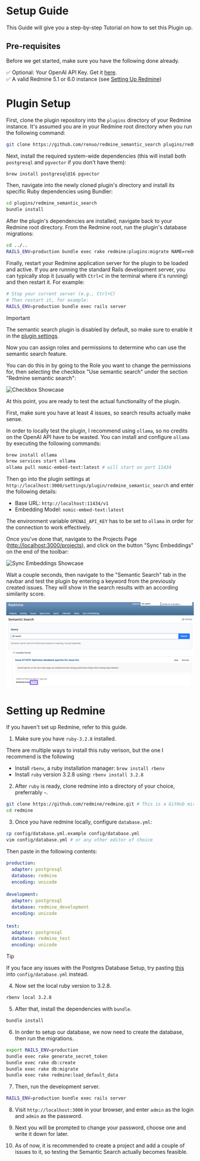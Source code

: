# Setup Guide

This Guide will give you a step-by-step Tutorial on how to set this Plugin up.

## Pre-requisites

Before we get started, make sure you have the following done already.

✅ Optional: Your OpenAI API Key. Get it [here](https://platform.openai.com/api-keys).
<br />
✅ A valid Redmine 5.1 or 6.0 instance (see [Setting Up Redmine](#setting-up-redmine))

# Plugin Setup

First, clone the plugin repository into the `plugins` directory of your Redmine instance.
It's assumed you are in your Redmine root directory when you run the following command:

```bash
git clone https://github.com/renuo/redmine_semantic_search plugins/redmine_semantic_search
```

Next, install the required system-wide dependencies (this will install both `postgresql` and `pgvector` if you don't have them):

```bash
brew install postgresql@16 pgvector
```

Then, navigate into the newly cloned plugin's directory and install its specific Ruby dependencies using Bundler:

```bash
cd plugins/redmine_semantic_search
bundle install
```

After the plugin's dependencies are installed, navigate back to your Redmine root directory. From the Redmine root, run the plugin's database migrations:

```bash
cd ../..
RAILS_ENV=production bundle exec rake redmine:plugins:migrate NAME=redmine_semantic_search
```

Finally, restart your Redmine application server for the plugin to be loaded and active.
If you are running the standard Rails development server, you can typically stop it (usually with `Ctrl+C` in the terminal where it's running) and then restart it. For example:

```bash
# Stop your current server (e.g., Ctrl+C)
# Then restart it, for example:
RAILS_ENV=production bundle exec rails server
```

> [!IMPORTANT]
> The semantic search plugin is disabled by default, so make sure to enable it in the [plugin settings](http://localhost:3000/settings/plugin/redmine_semantic_search).

Now you can assign roles and permissions to determine who can use the semantic search feature.

You can do this in by going to the Role you want to change the permissions for, then selecting the checkbox "Use semantic search" under the section "Redmine semantic search":

![Checkbox Showcase](repo/checkbox-showcase.gif)

At this point, you are ready to test the actual functionality of the plugin.

First, make sure you have at least 4 issues, so search results actually make sense.

In order to locally test the plugin, I recommend using `ollama`, so no credits on the OpenAI API have to be wasted. You can install and configure `ollama` by executing the following commands:

```bash
brew install ollama
brew services start ollama
ollama pull nomic-embed-text:latest # will start on port 11434
```

Then go into the plugin settings at `http://localhost:3000/settings/plugin/redmine_semantic_search` and enter the following details:

- Base URL: `http://localhost:11434/v1`
- Embedding Model: `nomic-embed-text:latest`

The environment variable `OPENAI_API_KEY` has to be set to `ollama` in order for the connection to work effectively.

Once you've done that, navigate to the Projects Page ([http://localhost:3000/projects](http://localhost:3000/projects)), and click on the button "Sync Embeddings" on the end of the toolbar:

![Sync Embeddings Showcase](repo/sync-showcase.gif)

Wait a couple seconds, then navigate to the "Semantic Search" tab in the navbar and test the plugin by entering a keyword from the previously created issues. They will show in the search results with an according similarity score.

![Search Results](repo/results.png)

# Setting up Redmine

If you haven't set up Redmine, refer to this guide.

1. Make sure you have `ruby-3.2.8` installed.

There are multiple ways to install this ruby verison, but the one I recommend is the following

- Install `rbenv`, a ruby installation manager: `brew install rbenv`
- Install `ruby` version 3.2.8 using: `rbenv install 3.2.8`

2. After `ruby` is ready, clone redmine into a directory of your choice, preferrably `~`.

```bash
git clone https://github.com/redmine/redmine.git # This is a GitHub mirror of Redmine, not the official one
cd redmine
```

3. Once you have redmine locally, configure `database.yml`:

```bash
cp config/database.yml.example config/database.yml
vim config/database.yml # or any other editor of choice
```

Then paste in the following contents:

```yaml
production:
  adapter: postgresql
  database: redmine
  encoding: unicode

development:
  adapter: postgresql
  database: redmine_development
  encoding: unicode

test:
  adapter: postgresql
  database: redmine_test
  encoding: unicode
```

> [!TIP]
> If you face any issues with the Postgres Database Setup, try pasting [this](repo/backup_database.yml) into `config/database.yml` instead.

4. Now set the local ruby version to 3.2.8.

```bash
rbenv local 3.2.8
```

5. After that, install the dependencies with `bundle`.

```bash
bundle install
```

6. In order to setup our database, we now need to create the database, then run the migrations.

```bash
export RAILS_ENV=production
bundle exec rake generate_secret_token
bundle exec rake db:create
bundle exec rake db:migrate
bundle exec rake redmine:load_default_data
```

7. Then, run the development server.

```bash
RAILS_ENV=production bundle exec rails server
```

8. Visit `http://localhost:3000` in your browser, and enter `admin` as the login and `admin` as the password.

9. Next you will be prompted to change your password, choose one and write it down for later.

10. As of now, it is recommended to create a project and add a couple of issues to it, so testing the Semantic Search actually becomes feasible.
